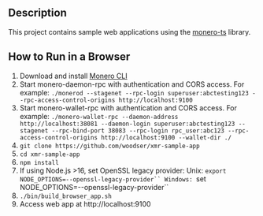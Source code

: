 ## Description

This project contains sample web applications using the [monero-ts](https://github.com/monero-ecosystem/monero-ts) library.

## How to Run in a Browser
1. Download and install [Monero CLI](https://getmonero.org/downloads/)
2. Start monero-daemon-rpc with authentication and CORS access.  For example: `./monerod --stagenet --rpc-login superuser:abctesting123 --rpc-access-control-origins http://localhost:9100`
3. Start monero-wallet-rpc with authentication and CORS access.  For example: `./monero-wallet-rpc --daemon-address http://localhost:38081 --daemon-login superuser:abctesting123 --stagenet --rpc-bind-port 38083 --rpc-login rpc_user:abc123 --rpc-access-control-origins http://localhost:9100 --wallet-dir ./`
4. `git clone https://github.com/woodser/xmr-sample-app`
5. `cd xmr-sample-app`
6. `npm install`
7. If using Node.js >16, set OpenSSL legacy provider:
    Unix: `export NODE_OPTIONS=--openssl-legacy-provider``
    Windows: `set NODE_OPTIONS=--openssl-legacy-provider``
8. `./bin/build_browser_app.sh`
9. Access web app at http://localhost:9100